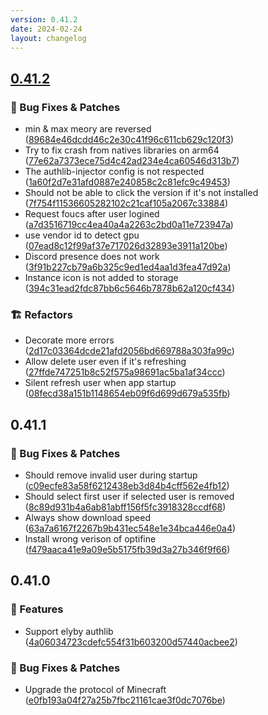 ```yaml
---
version: 0.41.2
date: 2024-02-24
layout: changelog
---
```

## [0.41.2](#0.41.2)
### 🐛 Bug Fixes & Patches

- min & max meory are reversed ([89684e46dcdd46c2e30c41f96c611cb629c120f3](https://github.com/Voxelum/x-minecraft-launcher/commit/89684e46dcdd46c2e30c41f96c611cb629c120f3))
- Try to fix crash from natives libraries on arm64 ([77e62a7373ece75d4c42ad234e4ca60546d313b7](https://github.com/Voxelum/x-minecraft-launcher/commit/77e62a7373ece75d4c42ad234e4ca60546d313b7))
- The authlib-injector config is not respected ([1a60f2d7e31afd0887e240858c2c81efc9c49453](https://github.com/Voxelum/x-minecraft-launcher/commit/1a60f2d7e31afd0887e240858c2c81efc9c49453))
- Should not be able to click the version if it's not installed ([7f754f11536605282102c21caf105a2067c33884](https://github.com/Voxelum/x-minecraft-launcher/commit/7f754f11536605282102c21caf105a2067c33884))
- Request foucs after user logined ([a7d3516719cc4ea40a4a2263c2bd0a11e723947a](https://github.com/Voxelum/x-minecraft-launcher/commit/a7d3516719cc4ea40a4a2263c2bd0a11e723947a))
- use vendor id to detect gpu ([07ead8c12f99af37e717026d32893e3911a120be](https://github.com/Voxelum/x-minecraft-launcher/commit/07ead8c12f99af37e717026d32893e3911a120be))
- Discord presence does not work ([3f91b227cb79a6b325c9ed1ed4aa1d3fea47d92a](https://github.com/Voxelum/x-minecraft-launcher/commit/3f91b227cb79a6b325c9ed1ed4aa1d3fea47d92a))
- Instance icon is not added to storage ([394c31ead2fdc87bb6c5646b7878b62a120cf434](https://github.com/Voxelum/x-minecraft-launcher/commit/394c31ead2fdc87bb6c5646b7878b62a120cf434))

### 🏗️ Refactors

- Decorate more errors ([2d17c03364dcde21afd2056bd669788a303fa99c](https://github.com/Voxelum/x-minecraft-launcher/commit/2d17c03364dcde21afd2056bd669788a303fa99c))
- Allow delete user even if it's refreshing ([27ffde747251b8c52f575a98691ac5ba1af34ccc](https://github.com/Voxelum/x-minecraft-launcher/commit/27ffde747251b8c52f575a98691ac5ba1af34ccc))
- Silent refresh user when app startup ([08fecd38a151b1148654eb09f6d699d679a535fb](https://github.com/Voxelum/x-minecraft-launcher/commit/08fecd38a151b1148654eb09f6d699d679a535fb))


## 0.41.1
### 🐛 Bug Fixes & Patches

- Should remove invalid user during startup ([c09ecfe83a58f6212438eb3d84b4cff562e4fb12](https://github.com/Voxelum/x-minecraft-launcher/commit/c09ecfe83a58f6212438eb3d84b4cff562e4fb12))
- Should select first user if selected user is removed ([8c89d931b4a6ab81abff156f5fc3918328ccdf68](https://github.com/Voxelum/x-minecraft-launcher/commit/8c89d931b4a6ab81abff156f5fc3918328ccdf68))
- Always show download speed ([63a7a6167f2267b9b431ec548e1e34bca446e0a4](https://github.com/Voxelum/x-minecraft-launcher/commit/63a7a6167f2267b9b431ec548e1e34bca446e0a4))
- Install wrong verison of optifine ([f479aaca41e9a09e5b5175fb39d3a27b346f9f66](https://github.com/Voxelum/x-minecraft-launcher/commit/f479aaca41e9a09e5b5175fb39d3a27b346f9f66))


## 0.41.0
### 🚀 Features

- Support elyby authlib ([4a06034723cdefc554f31b603200d57440acbee2](https://github.com/Voxelum/x-minecraft-launcher/commit/4a06034723cdefc554f31b603200d57440acbee2))
### 🐛 Bug Fixes & Patches

- Upgrade the protocol of Minecraft ([e0fb193a04f27a25b7fbc21161cae3f0dc7076be](https://github.com/Voxelum/x-minecraft-launcher/commit/e0fb193a04f27a25b7fbc21161cae3f0dc7076be))
